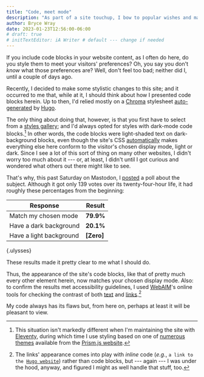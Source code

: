 ```yaml
---
title: "Code, meet mode"
description: "As part of a site touchup, I bow to popular wishes and make code blocks look friendlier."
author: Bryce Wray
date: 2023-01-23T12:56:00-06:00
# draft: true
# initTextEditor: iA Writer # default --- change if needed
---
```


If you include code blocks in your website content, as I often do here, do you style them to meet your visitors' preferences? Oh, you say you don't *know* what those preferences are? Well, don't feel too bad; neither did I, until a couple of days ago.

<!--more-->

Recently, I decided to make some stylistic changes to this site; and it occurred to me that, while at it, I should think about how I presented code blocks herein. Up to then, I'd relied mostly on a [Chroma](https://github.com/alecthomas/chroma) stylesheet [auto-generated](https://gohugo.io/content-management/syntax-highlighting/#generate-syntax-highlighter-css) by [Hugo](https://gohugo.io).

The only thing about doing that, however, is that you first have to select from a [styles gallery](https://xyproto.github.io/splash/docs/); and I'd always opted for styles with dark-mode code blocks.[^Prism] In other words, the code blocks were light-shaded text on dark-background blocks, even though the site's CSS [automatically](/posts/2019/09/thinking-dark-thoughts/) makes everything else here conform to the visitor's chosen display mode, light or dark. Since I see a lot of this sort of thing on many other websites, I didn't worry too much about it --- or, at least, I didn't until I got curious and wondered what others out there might like to see.

[^Prism]: This situation isn't markedly different when I'm maintaining the site with [Eleventy](https://11ty.dev), during which time I use styling based on one of [numerous themes](https://prismjs.com/download.html#themes=prism) available from the [Prism.js website](https://prismjs.com).

That's why, this past Saturday on Mastodon, I [posted](https://mstdn.social/@BryceWrayTX/109727880716272847) a poll about the subject. Although it got only 139 votes over its twenty-four-hour life, it had roughly these percentages from the beginning:

| Response                | Result |
| ----------------------- | ---------- |
| Match my chosen mode    | **79.9%**  |
| Have a dark background  | **20.1%**  |
| Have a light background | **‌[Zero]**     |
{.ulysses}

These results made it pretty clear to me what I should do.

Thus, the appearance of the site's code blocks, like that of pretty much every other element herein, now matches your chosen display mode. Also: to confirm the results met accessibility guidelines, I used [WebAIM](https://webaim.org/)'s online tools for checking the contrast of both [text](https://webaim.org/resources/contrastchecker/) and [links](https://webaim.org/resources/linkcontrastchecker/).[^links]

[^links]: The links' appearance comes into play with *inline* code (*e.g.*, `a link to the `[`Hugo website`](https://gohugo.io)) rather than code blocks, but --- again --- I was under the hood, anyway, and figured I might as well handle that stuff, too.

My code always has its flaws but, from here on, perhaps at least it will be pleasant to view.

<!--
https://mstdn.social/@BryceWrayTX/109727880716272847

Text:
	Poll for those who read code blocks on Ye Olde Webbe . . . and PLEASE BOOST for better data. Thanks in advance!

The question:
	When reading a code block in your chosen viewing mode (light or dark), which of these should the code block always do?

#Poll #Developer #Development #WebDev #CSS #Sass #Code #Accessibility

Final results:
	- Match my chosen mode: 79.9% (screen: 80%)
	- Have a dark background:   20.1% (screen: 20%)
	- Have a light background:      0% (screen:  0%)
Total votes: 139 people
24-hour poll issued 2023-01-21--09-23-06CST

| Response                | Result |
| ----------------------- | ---------- |
| Match my chosen mode    | **79.9%**  |
| Have a dark background  | **20.1%**  |
| Have a light background | **0%**     |
{.ulysses}
-->

